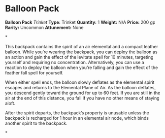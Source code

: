 # Balloon Pack

**Balloon Pack**
_Trinket_
**Type:** Trinket
**Quantity:** 1
**Weight:** N/A
**Price:** 200 gp
**Rarity:** Uncommon
**Attunement:** None

*<p>This backpack contains the spirit of an air elemental and a compact leather balloon. While you’re wearing the backpack, you can deploy the balloon as an action and gain the effect of the levitate spell for 10 minutes, targeting yourself and requiring no concentration. Alternatively, you can use a reaction to deploy the balloon when you’re falling and gain the effect of the feather fall spell for yourself.

When either spell ends, the balloon slowly deflates as the elemental spirit escapes and returns to the Elemental Plane of Air. As the balloon deflates, you descend gently toward the ground for up to 60 feet. If you are still in the air at the end of this distance, you fall if you have no other means of staying aloft.

After the spirit departs, the backpack’s property is unusable unless the backpack is recharged for 1 hour in an elemental air node, which binds another spirit to the backpack.</p>*